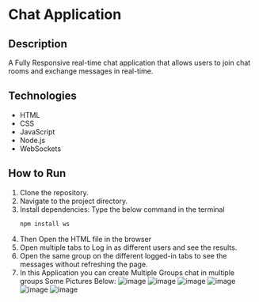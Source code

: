 # Chat Application

## Description
A Fully Responsive real-time chat application that allows users to join chat rooms and exchange messages in real-time.

## Technologies
- HTML
- CSS
- JavaScript
- Node.js
- WebSockets

## How to Run
1. Clone the repository.
2. Navigate to the project directory.
3. Install dependencies: Type the below command in the terminal 
   ```bash
   npm install ws

4. Then Open the HTML file in the browser
5. Open multiple tabs to Log in as different users and see the results.
6. Open the same group on the different logged-in tabs to see the messages without refreshing the page.
7. In this Application you can create Multiple Groups chat in multiple groups
Some Pictures Below:
![image](https://github.com/user-attachments/assets/f15cbb98-2a9b-45c7-a79c-2df6609763c4)
![image](https://github.com/user-attachments/assets/4bf70721-bb81-4a68-8ac2-a17130217cb5)
![image](https://github.com/user-attachments/assets/36a38ee3-b577-4c77-963c-f58190782cfc)
![image](https://github.com/user-attachments/assets/2a1fe3fb-862c-4b37-9bfd-31c056159364)
![image](https://github.com/user-attachments/assets/cdcefd9e-5a99-41e7-85bd-986b141c80d1)
![image](https://github.com/user-attachments/assets/89a8d089-9287-4dfa-b956-760b23336ec9)


